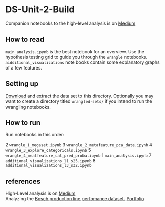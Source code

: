 # DS-Unit-2-Build
Companion notebooks to the high-level analysis is on [Medium](https://medium.com/@jesse.gene.peone/napkin-math-with-bosch-23e9aedb0c41?sk=a62251575cae5ef40bdf5638b6c26af4)  

## How to read
```main_analysis.ipynb``` is the best notebook for an overview. Use the 
hypothesis testing grid to guide you through the ```wrangle``` notebooks. 
```aidditional_visualizations``` note books contain some explanatory graphs of
a few features.

## Setting up
[Download](https://www.kaggle.com/c/bosch-production-line-performance/data) and extract the data set to this directory.
Optionally you may want to create a directory titled ```wrangled-sets/``` if you intend to run the wrangling notebooks.

## How to run
Run notebooks in this order:

2 ```wrangle_1_megaset.ipynb```
3 ```wrangle_2_metafeature_pca_date.ipynb```
4 ```wrangle_3_explore_categoricals.ipynb```
5 ```wrangle_4_meatfeature_cat_pred_proba.ipynb```
1 ```main_analysis.ipynb```
7 ```additional_visualizations_l1_s25.ipynb```
8 ```additional_visualizations_l3_s32.ipynb```

## references
High-Level analysis is on [Medium](https://medium.com/@jesse.gene.peone/napkin-math-with-bosch-23e9aedb0c41?sk=a62251575cae5ef40bdf5638b6c26af4)  
Analyzing the [Bosch production line perfomance dataset.](https://www.kaggle.com/c/bosch-production-line-performance/overview)
[Portfolio](https://jpeone.github.io/)
